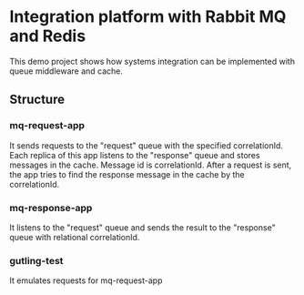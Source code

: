 # Integration platform with Rabbit MQ and Redis
This demo project shows how systems integration can be implemented with queue middleware and cache.

## Structure

### mq-request-app
It sends requests to the "request" queue with the specified correlationId.
Each replica of this app listens to the "response" queue and stores messages in the cache. Message id is correlationId.
After a request is sent, the app tries to find the response message in the cache by the correlationId.

### mq-response-app
It listens to the "request" queue and sends the result to the "response" queue with relational correlationId.

### gutling-test
It emulates requests for mq-request-app